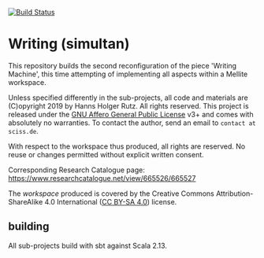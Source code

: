 [![Build Status](https://travis-ci.org/Sciss/WritingSimultan.svg?branch=master)](https://travis-ci.org/Sciss/WritingSimultan)

# Writing (simultan)

This repository builds the second reconfiguration of the piece 'Writing Machine', this time attempting of
implementing all aspects within a Mellite workspace.

Unless specified differently in the sub-projects, all code and materials are
(C)opyright 2019 by Hanns Holger Rutz. All rights reserved. This project is released under the
[GNU Affero General Public License](https://git.iem.at/sciss/WritingSimultan/blob/master/LICENSE) v3+ and
comes with absolutely no warranties.
To contact the author, send an email to `contact at sciss.de`.

With respect to the workspace thus produced, all rights are reserved.
No reuse or changes permitted without explicit written consent.

Corresponding Research Catalogue page: https://www.researchcatalogue.net/view/665526/665527

The _workspace_ produced is covered by the Creative Commons Attribution-ShareAlike 4.0 International ([CC BY-SA 4.0](https://creativecommons.org/licenses/by-sa/4.0/)) license.

## building

All sub-projects build with sbt against Scala 2.13.
